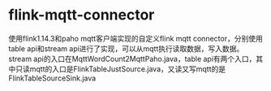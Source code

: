 # flink-mqtt-connector
 使用flink1.14.3和paho mqtt客户端实现的自定义flink mqtt connector，分别使用table api和stream api进行了实现，可以从mqtt执行读取数据，写入数据。
 stream api的入口在MqttWordCount2MqttPaho.java，table api有两个入口，其中只读mqtt的入口是FlinkTableJustSource.java，又读又写mqtt的是FlinkTableSourceSink.java
